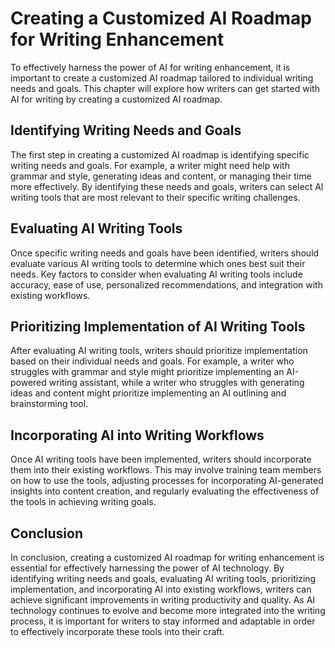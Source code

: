 Creating a Customized AI Roadmap for Writing Enhancement
========================================================================================================

To effectively harness the power of AI for writing enhancement, it is important to create a customized AI roadmap tailored to individual writing needs and goals. This chapter will explore how writers can get started with AI for writing by creating a customized AI roadmap.

Identifying Writing Needs and Goals
-----------------------------------

The first step in creating a customized AI roadmap is identifying specific writing needs and goals. For example, a writer might need help with grammar and style, generating ideas and content, or managing their time more effectively. By identifying these needs and goals, writers can select AI writing tools that are most relevant to their specific writing challenges.

Evaluating AI Writing Tools
---------------------------

Once specific writing needs and goals have been identified, writers should evaluate various AI writing tools to determine which ones best suit their needs. Key factors to consider when evaluating AI writing tools include accuracy, ease of use, personalized recommendations, and integration with existing workflows.

Prioritizing Implementation of AI Writing Tools
-----------------------------------------------

After evaluating AI writing tools, writers should prioritize implementation based on their individual needs and goals. For example, a writer who struggles with grammar and style might prioritize implementing an AI-powered writing assistant, while a writer who struggles with generating ideas and content might prioritize implementing an AI outlining and brainstorming tool.

Incorporating AI into Writing Workflows
---------------------------------------

Once AI writing tools have been implemented, writers should incorporate them into their existing workflows. This may involve training team members on how to use the tools, adjusting processes for incorporating AI-generated insights into content creation, and regularly evaluating the effectiveness of the tools in achieving writing goals.

Conclusion
----------

In conclusion, creating a customized AI roadmap for writing enhancement is essential for effectively harnessing the power of AI technology. By identifying writing needs and goals, evaluating AI writing tools, prioritizing implementation, and incorporating AI into existing workflows, writers can achieve significant improvements in writing productivity and quality. As AI technology continues to evolve and become more integrated into the writing process, it is important for writers to stay informed and adaptable in order to effectively incorporate these tools into their craft.
